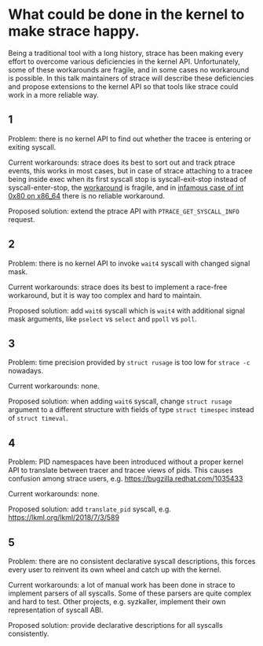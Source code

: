 What could be done in the kernel to make strace happy.
======================================================

Being a traditional tool with a long history, strace has been making every effort to overcome various deficiencies in the kernel API.  Unfortunately, some of these workarounds are fragile, and in some cases no workaround is possible.  In this talk maintainers of strace will describe these deficiencies and propose extensions to the kernel API so that tools like strace could work in a more reliable way.

## 1
Problem: there is no kernel API to find out whether the tracee is entering or exiting syscall.

Current workarounds: strace does its best to sort out and track ptrace events, this works in most cases, but in case of strace attaching to a tracee being inside exec when its first syscall stop is syscall-exit-stop instead of syscall-enter-stop, the [workaround](https://github.com/strace/strace/commit/1b849e23bfe96e1e6093bcc0edc7fffbeff2cb55) is fragile, and in [infamous case of int 0x80 on x86_64](https://github.com/strace/strace/blob/master/tests/int_0x80.c) there is no reliable workaround.

Proposed solution: extend the ptrace API with `PTRACE_GET_SYSCALL_INFO` request.

## 2
Problem: there is no kernel API to invoke `wait4` syscall with changed signal mask.

Current workarounds: strace does its best to implement a race-free workaround, but it is way too complex and hard to maintain.

Proposed solution: add `wait6` syscall which is `wait4` with additional signal mask arguments, like `pselect` vs `select` and `ppoll` vs `poll`.

## 3
Problem: time precision provided by `struct rusage` is too low for `strace -c` nowadays.

Current workarounds: none.

Proposed solution: when adding `wait6` syscall, change `struct rusage` argument to a different structure with fields of type `struct timespec` instead of `struct timeval`.

## 4
Problem: PID namespaces have been introduced without a proper kernel API to translate between tracer and tracee views of pids.  This causes confusion among strace users, e.g. https://bugzilla.redhat.com/1035433

Current workarounds: none.

Proposed solution: add `translate_pid` syscall, e.g. https://lkml.org/lkml/2018/7/3/589

## 5
Problem: there are no consistent declarative syscall descriptions, this forces every user to reinvent its own wheel and catch up with the kernel.

Current workarounds: a lot of manual work has been done in strace to implement parsers of all syscalls.  Some of these parsers are quite complex and hard to test.  Other projects, e.g. syzkaller, implement their own representation of syscall ABI.

Proposed solution: provide declarative descriptions for all syscalls consistently.
